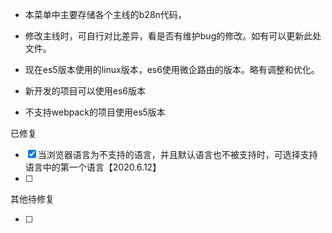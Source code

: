 

- 本菜单中主要存储各个主线的b28n代码，
- 修改主线时，可自行对比差异，看是否有维护bug的修改。如有可以更新此处文件。

- 现在es5版本使用的linux版本，es6使用微企路由的版本。略有调整和优化。
- 新开发的项目可以使用es6版本
- 不支持webpack的项目使用es5版本



已修复

- [x] 当浏览器语言为不支持的语言，并且默认语言也不被支持时，可选择支持语言中的第一个语言【2020.6.12】
- [ ] 



其他待修复

- [ ] 